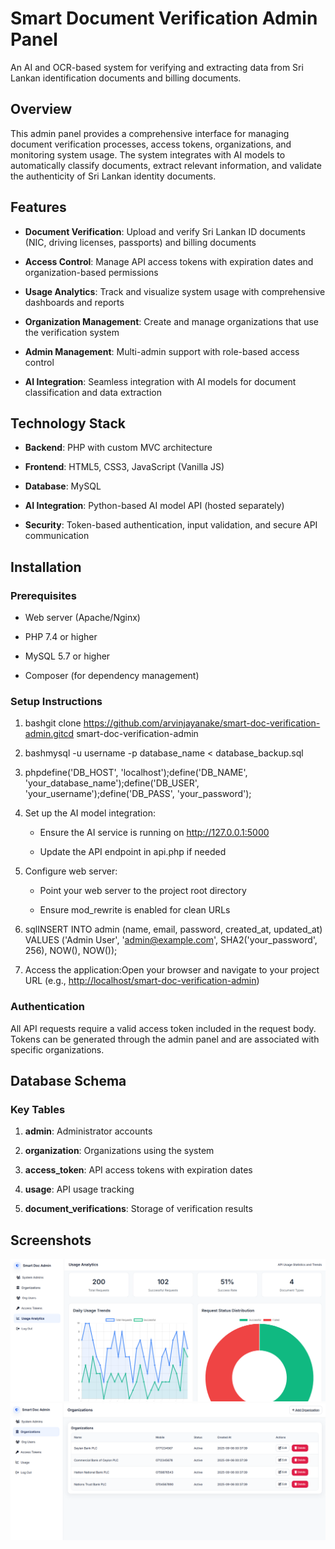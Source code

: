 Smart Document Verification Admin Panel
=======================================

An AI and OCR-based system for verifying and extracting data from Sri Lankan identification documents and billing documents.

Overview
--------

This admin panel provides a comprehensive interface for managing document verification processes, access tokens, organizations, and monitoring system usage. The system integrates with AI models to automatically classify documents, extract relevant information, and validate the authenticity of Sri Lankan identity documents.

Features
--------

*   **Document Verification**: Upload and verify Sri Lankan ID documents (NIC, driving licenses, passports) and billing documents

*   **Access Control**: Manage API access tokens with expiration dates and organization-based permissions

*   **Usage Analytics**: Track and visualize system usage with comprehensive dashboards and reports

*   **Organization Management**: Create and manage organizations that use the verification system

*   **Admin Management**: Multi-admin support with role-based access control

*   **AI Integration**: Seamless integration with AI models for document classification and data extraction


Technology Stack
----------------

*   **Backend**: PHP with custom MVC architecture

*   **Frontend**: HTML5, CSS3, JavaScript (Vanilla JS)

*   **Database**: MySQL

*   **AI Integration**: Python-based AI model API (hosted separately)

*   **Security**: Token-based authentication, input validation, and secure API communication


Installation
------------

### Prerequisites

*   Web server (Apache/Nginx)

*   PHP 7.4 or higher

*   MySQL 5.7 or higher

*   Composer (for dependency management)


### Setup Instructions

1.  bashgit clone https://github.com/arvinjayanake/smart-doc-verification-admin.gitcd smart-doc-verification-admin

2.  bashmysql -u username -p database\_name < database\_backup.sql

3.  phpdefine('DB\_HOST', 'localhost');define('DB\_NAME', 'your\_database\_name');define('DB\_USER', 'your\_username');define('DB\_PASS', 'your\_password');

4.  Set up the AI model integration:

    *   Ensure the AI service is running on http://127.0.0.1:5000

    *   Update the API endpoint in api.php if needed

5.  Configure web server:

    *   Point your web server to the project root directory

    *   Ensure mod\_rewrite is enabled for clean URLs

6.  sqlINSERT INTO admin (name, email, password, created\_at, updated\_at) VALUES ('Admin User', 'admin@example.com', SHA2('your\_password', 256), NOW(), NOW());

7.  Access the application:Open your browser and navigate to your project URL (e.g., [http://localhost/smart-doc-verification-admin](http://localhost/smart-doc-verification-admin))

### Authentication

All API requests require a valid access token included in the request body. Tokens can be generated through the admin panel and are associated with specific organizations.

Database Schema
---------------

### Key Tables

1.  **admin**: Administrator accounts

2.  **organization**: Organizations using the system

3.  **access\_token**: API access tokens with expiration dates

4.  **usage**: API usage tracking

5.  **document\_verifications**: Storage of verification results


Screenshots
-----------

![Organization Management Page ](https://raw.githubusercontent.com/arvinjayanake/smart-doc-verification-admin/refs/heads/main/screenshots/screenshot_usage.png)
![Organization Management Page ](https://raw.githubusercontent.com/arvinjayanake/smart-doc-verification-admin/refs/heads/main/screenshots/screenshot_org.png)
